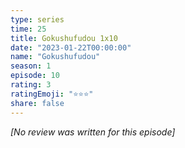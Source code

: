 ```yaml
---
type: series
time: 25
title: Gokushufudou 1x10
date: "2023-01-22T00:00:00"
name: "Gokushufudou"
season: 1
episode: 10
rating: 3
ratingEmoji: "⭐️⭐️⭐️"
share: false
---
```


*[No review was written for this episode]*